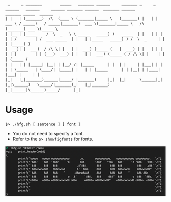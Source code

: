 ```
 _     _ _______        _____   _______ ______     _______ _     _ ______   ______     ______ _______ ______  _______ ______         _______ _____  ______  
| |   | (_______)  /\  (____ \ (_______|_____ \   (_______) |   | |  ___ \ / _____)   / _____|_______)  ___ \(_______|_____ \   /\  (_______) ___ \(_____ \ 
| |__ | |_____    /  \  _   \ \ _____   _____) )   _____  | |   | | |   | | /        | /  ___ _____  | |   | |_____   _____) ) /  \  _     | |   | |_____) )
|  __)| |  ___)  / /\ \| |   | |  ___) (_____ (   |  ___) | |   | | |   | | |        | | (___)  ___) | |   | |  ___) (_____ ( / /\ \| |    | |   | (_____ ( 
| |   | | |_____| |__| | |__/ /| |_____      | |  | |     | |___| | |   | | \_____   | \____/| |_____| |   | | |_____      | | |__| | |____| |___| |     | |
|_|   |_|_______)______|_____/ |_______)     |_|  |_|      \______|_|   |_|\______)   \_____/|_______)_|   |_|_______)     |_|______|\______)_____/      |_|
```

# Usage
```
$> ./hfg.sh [ sentence ] [ font ]
```

- You do not need to specify a font.
- Refer to the `$> showfigfonts` for fonts.

![sample](https://github.com/tharaguc/Header_function_generator/blob/image/sample.png)